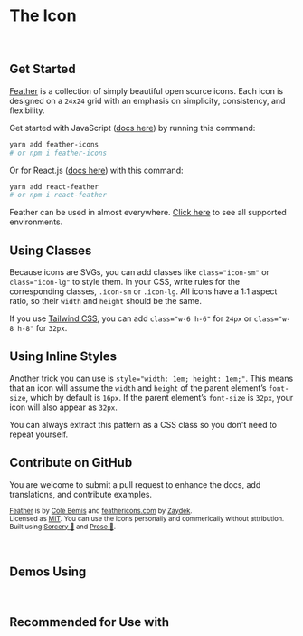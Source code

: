 # The <code><IconName /></code> Icon

<BentoBox />

<br />

## Get Started

[Feather]() is a collection of simply beautiful open source icons. Each icon is designed on a `24x24` grid with an
emphasis on simplicity, consistency, and flexibility.

Get started with JavaScript ([docs here]()) by running this command:

```bash
yarn add feather-icons
# or npm i feather-icons
```

Or for React.js ([docs here]()) with this command:

```bash
yarn add react-feather
# or npm i react-feather
```

Feather can be used in almost everywhere. [Click here]() to see all supported environments.

## Using Classes

Because icons are SVGs, you can add classes like `class="icon-sm"` or `class="icon-lg"` to style them. In your CSS,
write rules for the corresponding classes, `.icon-sm` or `.icon-lg`. All icons have a 1:1 aspect ratio, so their `width`
and `height` should be the same.

If you use [Tailwind CSS](), you can add `class="w-6 h-6"` for `24px` or `class="w-8 h-8"` for `32px`.

## Using Inline Styles

Another trick you can use is `style="width: 1em; height: 1em;"`. This means that an icon will assume the `width` and
`height` of the parent element’s `font-size`, which by default is `16px`. If the parent element’s `font-size` is `32px`,
your icon will also appear as `32px`.

You can always extract this pattern as a CSS class so you don't need to repeat yourself.

## Contribute on GitHub

You are welcome to submit a pull request to enhance the docs, add translations, and contribute examples.

<p>
<small>

<!-- prettier-ignore -->
[Feather]() is by [Cole Bemis]() and [feathericons.com]() by [Zaydek]().<br />
Licensed as [MIT](). You can use the icons personally and commerically without attribution.<br />
Built using [Sorcery 🔮]() and [Prose 🧐]().

</small>
</p>

<br />

## Demos Using <code><IconName /></code>

<div>
	<Demos />
</div>

<br />

## Recommended for Use with <code><IconName /></code>

<Recommended />
